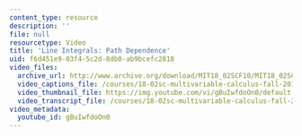 ```yaml
---
content_type: resource
description: ''
file: null
resourcetype: Video
title: 'Line Integrals: Path Dependence'
uid: f6d451e9-03f4-5c2d-8db0-ab9bcefc2818
video_files:
  archive_url: http://www.archive.org/download/MIT18_02SCF10/MIT18_02SCF10Rec_39_300k.mp4
  video_captions_file: /courses/18-02sc-multivariable-calculus-fall-2010/13c0b94eba4450b1bf3eaf59de4a1011_gBuIwfdoOn0.vtt
  video_thumbnail_file: https://img.youtube.com/vi/gBuIwfdoOn0/default.jpg
  video_transcript_file: /courses/18-02sc-multivariable-calculus-fall-2010/a7a8d462305846459a12626260a723bd_gBuIwfdoOn0.pdf
video_metadata:
  youtube_id: gBuIwfdoOn0
---
```

